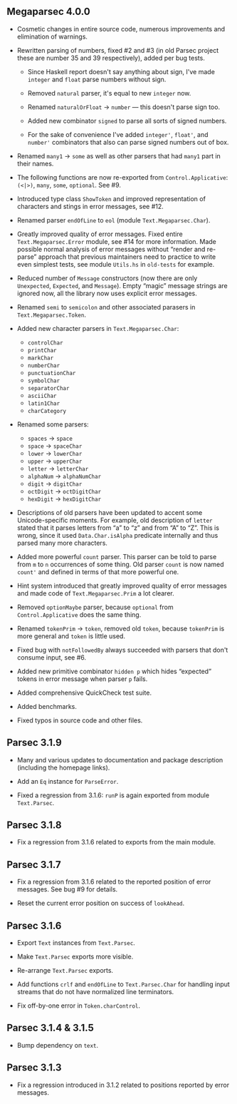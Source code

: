 ## Megaparsec 4.0.0

* Cosmetic changes in entire source code, numerous improvements and
  elimination of warnings.

* Rewritten parsing of numbers, fixed #2 and #3 (in old Parsec project these
  are number 35 and 39 respectively), added per bug tests.

    * Since Haskell report doesn't say anything about sign, I've made
      `integer` and `float` parse numbers without sign.

    * Removed `natural` parser, it's equal to new `integer` now.

    * Renamed `naturalOrFloat` → `number` — this doesn't parse sign too.

    * Added new combinator `signed` to parse all sorts of signed numbers.

    * For the sake of convenience I've added `integer'`, `float'`, and
     `number'` combinators that also can parse signed numbers out of box.

* Renamed `many1` → `some` as well as other parsers that had `many1` part in
  their names.

* The following functions are now re-exported from `Control.Applicative`:
  `(<|>)`, `many`, `some`, `optional`. See #9.

* Introduced type class `ShowToken` and improved representation of
  characters and stings in error messages, see #12.

* Renamed parser `endOfLine` to `eol` (module `Text.Megaparsec.Char`).

* Greatly improved quality of error messages. Fixed entire
  `Text.Megaparsec.Error` module, see #14 for more information. Made
  possible normal analysis of error messages without “render and re-parse”
  approach that previous maintainers need to practice to write even simplest
  tests, see module `Utils.hs` in `old-tests` for example.

* Reduced number of `Message` constructors (now there are only `Unexpected`,
  `Expected`, and `Message`). Empty “magic” message strings are ignored now,
  all the library now uses explicit error messages.

* Renamed `semi` to `semicolon` and other associated parasers in
  `Text.Megaparsec.Token`.

* Added new character parsers in `Text.Megaparsec.Char`:

    * `controlChar`
    * `printChar`
    * `markChar`
    * `numberChar`
    * `punctuationChar`
    * `symbolChar`
    * `separatorChar`
    * `asciiChar`
    * `latin1Char`
    * `charCategory`

* Renamed some parsers:

    * `spaces` → `space`
    * `space` → `spaceChar`
    * `lower` → `lowerChar`
    * `upper` → `upperChar`
    * `letter` → `letterChar`
    * `alphaNum` → `alphaNumChar`
    * `digit` → `digitChar`
    * `octDigit` → `octDigitChar`
    * `hexDigit` → `hexDigitChar`

* Descriptions of old parsers have been updated to accent some
  Unicode-specific moments. For example, old description of `letter` stated
  that it parses letters from “a” to “z” and from “A” to “Z”. This is wrong,
  since it used `Data.Char.isAlpha` predicate internally and thus parsed
  many more characters.

* Added more powerful `count` parser. This parser can be told to parse from
  `m` to `n` occurrences of some thing. Old parser `count` is now named
  `count'` and defined in terms of that more powerful one.

* Hint system introduced that greatly improved quality of error messages
  and made code of `Text.Megaparsec.Prim` a lot clearer.

* Removed `optionMaybe` parser, because `optional` from
  `Control.Applicative` does the same thing.

* Renamed `tokenPrim` → `token`, removed old `token`, because `tokenPrim` is
  more general and `token` is little used.

* Fixed bug with `notFollowedBy` always succeeded with parsers that don't
  consume input, see #6.

* Added new primitive combinator `hidden p` which hides “expected” tokens in
  error message when parser `p` fails.

* Added comprehensive QuickCheck test suite.

* Added benchmarks.

* Fixed typos in source code and other files.

## Parsec 3.1.9

* Many and various updates to documentation and package description
  (including the homepage links).

* Add an `Eq` instance for `ParseError`.

* Fixed a regression from 3.1.6: `runP` is again exported from module
  `Text.Parsec`.

## Parsec 3.1.8

* Fix a regression from 3.1.6 related to exports from the main module.

## Parsec 3.1.7

* Fix a regression from 3.1.6 related to the reported position of error
  messages. See bug #9 for details.

* Reset the current error position on success of `lookAhead`.

## Parsec 3.1.6

* Export `Text` instances from `Text.Parsec`.

* Make `Text.Parsec` exports more visible.

* Re-arrange `Text.Parsec` exports.

* Add functions `crlf` and `endOfLine` to `Text.Parsec.Char` for handling
  input streams that do not have normalized line terminators.

* Fix off-by-one error in `Token.charControl`.

## Parsec 3.1.4 & 3.1.5

* Bump dependency on `text`.

## Parsec 3.1.3

* Fix a regression introduced in 3.1.2 related to positions reported by
  error messages.
